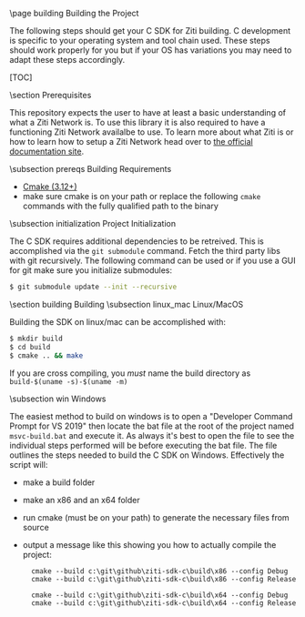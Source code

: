\page building Building the Project

The following steps should get your C SDK for Ziti building. C development is specific to your operating system and 
tool chain used. These steps should work properly for you but if your OS has variations you may need to adapt these steps accordingly.

[TOC]

\section Prerequisites

This repository expects the user to have at least a basic understanding of what a Ziti Network
is. To use this library it is also required to have a functioning Ziti Network availalbe to use.
To learn more about what Ziti is or how to learn how to setup a Ziti Network head over to [the official documentation
site](https://netfoundry.github.io/ziti-doc/ziti/overview.html).

\subsection prereqs Building Requirements

* [Cmake (3.12+)](https://cmake.org/install/)
* make sure cmake is on your path or replace the following `cmake` commands with the fully qualified path to the binary

\subsection initialization Project Initialization

The C SDK requires additional dependencies to be retreived. This is accomplished via the `git submodule` command. Fetch
the third party libs with git recursively. The following command can be used or if you use a GUI for git make sure you
initialize submodules:

```bash
$ git submodule update --init --recursive
```

\section building Building
\subsection linux_mac Linux/MacOS

Building the SDK on linux/mac can be accomplished with:

```bash
$ mkdir build
$ cd build
$ cmake .. && make
```

If you are cross compiling, you _must_ name the build directory as `build-$(uname -s)-$(uname -m)`

\subsection win Windows

The easiest method to build on windows is to open a "Developer Command Prompt for VS 2019" then locate the bat file at
the root of the project named `msvc-build.bat` and execute it. As always it's best to open the file to see the
individual steps performed will be before executing the bat file. The file outlines the steps needed to build the C SDK
on Windows. Effectively the script will:

* make a build folder
* make an x86 and an x64 folder
* run cmake (must be on your path) to generate the necessary files from source
* output a message like this showing you how to actually compile the project:

        cmake --build c:\git\github\ziti-sdk-c\build\x86 --config Debug
        cmake --build c:\git\github\ziti-sdk-c\build\x86 --config Release

        cmake --build c:\git\github\ziti-sdk-c\build\x64 --config Debug
        cmake --build c:\git\github\ziti-sdk-c\build\x64 --config Release
